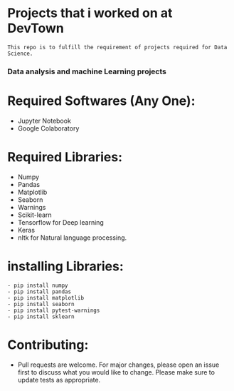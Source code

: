 # Projects that i worked on at DevTown

``` 
This repo is to fulfill the requirement of projects required for Data Science.
```

### Data analysis and machine Learning projects

# Required Softwares (Any One):
- Jupyter Notebook
- Google Colaboratory

# Required Libraries:
- Numpy
- Pandas
- Matplotlib
- Seaborn
- Warnings
- Scikit-learn
- Tensorflow for Deep learning
- Keras
- nltk for Natural language processing.

# installing Libraries:
```
- pip install numpy
- pip install pandas
- pip install matplotlib
- pip install seaborn
- pip install pytest-warnings
- pip install sklearn
```

# Contributing:

- Pull requests are welcome. For major changes, please open an issue first to discuss what you would like to change.
Please make sure to update tests as appropriate.


